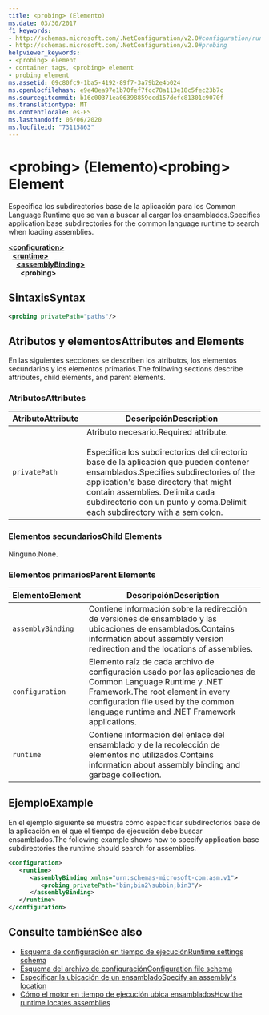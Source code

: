 ```yaml
---
title: <probing> (Elemento)
ms.date: 03/30/2017
f1_keywords:
- http://schemas.microsoft.com/.NetConfiguration/v2.0#configuration/runtime/assemblyBinding/probing
- http://schemas.microsoft.com/.NetConfiguration/v2.0#probing
helpviewer_keywords:
- <probing> element
- container tags, <probing> element
- probing element
ms.assetid: 09c80fc9-1ba5-4192-89f7-3a79b2e4b024
ms.openlocfilehash: e9e48ea97e1b70fef7fcc78a113e18c5fec23b7c
ms.sourcegitcommit: b16c00371ea06398859ecd157defc81301c9070f
ms.translationtype: MT
ms.contentlocale: es-ES
ms.lasthandoff: 06/06/2020
ms.locfileid: "73115863"
---
```

# <a name="probing-element"></a><span data-ttu-id="efba5-102">\<probing> (Elemento)</span><span class="sxs-lookup"><span data-stu-id="efba5-102">\<probing> Element</span></span>
<span data-ttu-id="efba5-103">Especifica los subdirectorios base de la aplicación para los Common Language Runtime que se van a buscar al cargar los ensamblados.</span><span class="sxs-lookup"><span data-stu-id="efba5-103">Specifies application base subdirectories for the common language runtime to search when loading assemblies.</span></span>  
  
[**\<configuration>**](../configuration-element.md)\
&nbsp;&nbsp;[**\<runtime>**](runtime-element.md)\
&nbsp;&nbsp;&nbsp;&nbsp;[**\<assemblyBinding>**](assemblybinding-element-for-runtime.md)\
&nbsp;&nbsp;&nbsp;&nbsp;&nbsp;&nbsp;**\<probing>**  
  
## <a name="syntax"></a><span data-ttu-id="efba5-104">Sintaxis</span><span class="sxs-lookup"><span data-stu-id="efba5-104">Syntax</span></span>  
  
```xml  
<probing privatePath="paths"/>  
```  
  
## <a name="attributes-and-elements"></a><span data-ttu-id="efba5-105">Atributos y elementos</span><span class="sxs-lookup"><span data-stu-id="efba5-105">Attributes and Elements</span></span>  
 <span data-ttu-id="efba5-106">En las siguientes secciones se describen los atributos, los elementos secundarios y los elementos primarios.</span><span class="sxs-lookup"><span data-stu-id="efba5-106">The following sections describe attributes, child elements, and parent elements.</span></span>  
  
### <a name="attributes"></a><span data-ttu-id="efba5-107">Atributos</span><span class="sxs-lookup"><span data-stu-id="efba5-107">Attributes</span></span>  
  
|<span data-ttu-id="efba5-108">Atributo</span><span class="sxs-lookup"><span data-stu-id="efba5-108">Attribute</span></span>|<span data-ttu-id="efba5-109">Descripción</span><span class="sxs-lookup"><span data-stu-id="efba5-109">Description</span></span>|  
|---------------|-----------------|  
|`privatePath`|<span data-ttu-id="efba5-110">Atributo necesario.</span><span class="sxs-lookup"><span data-stu-id="efba5-110">Required attribute.</span></span><br /><br /> <span data-ttu-id="efba5-111">Especifica los subdirectorios del directorio base de la aplicación que pueden contener ensamblados.</span><span class="sxs-lookup"><span data-stu-id="efba5-111">Specifies subdirectories of the application's base directory that might contain assemblies.</span></span> <span data-ttu-id="efba5-112">Delimita cada subdirectorio con un punto y coma.</span><span class="sxs-lookup"><span data-stu-id="efba5-112">Delimit each subdirectory with a semicolon.</span></span>|  
  
### <a name="child-elements"></a><span data-ttu-id="efba5-113">Elementos secundarios</span><span class="sxs-lookup"><span data-stu-id="efba5-113">Child Elements</span></span>  

<span data-ttu-id="efba5-114">Ninguno.</span><span class="sxs-lookup"><span data-stu-id="efba5-114">None.</span></span>  
  
### <a name="parent-elements"></a><span data-ttu-id="efba5-115">Elementos primarios</span><span class="sxs-lookup"><span data-stu-id="efba5-115">Parent Elements</span></span>  
  
|<span data-ttu-id="efba5-116">Elemento</span><span class="sxs-lookup"><span data-stu-id="efba5-116">Element</span></span>|<span data-ttu-id="efba5-117">Descripción</span><span class="sxs-lookup"><span data-stu-id="efba5-117">Description</span></span>|  
|-------------|-----------------|  
|`assemblyBinding`|<span data-ttu-id="efba5-118">Contiene información sobre la redirección de versiones de ensamblado y las ubicaciones de ensamblados.</span><span class="sxs-lookup"><span data-stu-id="efba5-118">Contains information about assembly version redirection and the locations of assemblies.</span></span>|  
|`configuration`|<span data-ttu-id="efba5-119">Elemento raíz de cada archivo de configuración usado por las aplicaciones de Common Language Runtime y .NET Framework.</span><span class="sxs-lookup"><span data-stu-id="efba5-119">The root element in every configuration file used by the common language runtime and .NET Framework applications.</span></span>|  
|`runtime`|<span data-ttu-id="efba5-120">Contiene información del enlace del ensamblado y de la recolección de elementos no utilizados.</span><span class="sxs-lookup"><span data-stu-id="efba5-120">Contains information about assembly binding and garbage collection.</span></span>|  
  
## <a name="example"></a><span data-ttu-id="efba5-121">Ejemplo</span><span class="sxs-lookup"><span data-stu-id="efba5-121">Example</span></span>  
 <span data-ttu-id="efba5-122">En el ejemplo siguiente se muestra cómo especificar subdirectorios base de la aplicación en el que el tiempo de ejecución debe buscar ensamblados.</span><span class="sxs-lookup"><span data-stu-id="efba5-122">The following example shows how to specify application base subdirectories the runtime should search for assemblies.</span></span>  
  
```xml  
<configuration>  
   <runtime>  
      <assemblyBinding xmlns="urn:schemas-microsoft-com:asm.v1">  
         <probing privatePath="bin;bin2\subbin;bin3"/>  
      </assemblyBinding>  
   </runtime>  
</configuration>  
```  
  
## <a name="see-also"></a><span data-ttu-id="efba5-123">Consulte también</span><span class="sxs-lookup"><span data-stu-id="efba5-123">See also</span></span>

- [<span data-ttu-id="efba5-124">Esquema de configuración en tiempo de ejecución</span><span class="sxs-lookup"><span data-stu-id="efba5-124">Runtime settings schema</span></span>](index.md)
- [<span data-ttu-id="efba5-125">Esquema del archivo de configuración</span><span class="sxs-lookup"><span data-stu-id="efba5-125">Configuration file schema</span></span>](../index.md)
- [<span data-ttu-id="efba5-126">Especificar la ubicación de un ensamblado</span><span class="sxs-lookup"><span data-stu-id="efba5-126">Specify an assembly's location</span></span>](../../../../standard/assembly/location.md)
- [<span data-ttu-id="efba5-127">Cómo el motor en tiempo de ejecución ubica ensamblados</span><span class="sxs-lookup"><span data-stu-id="efba5-127">How the runtime locates assemblies</span></span>](../../../deployment/how-the-runtime-locates-assemblies.md)
